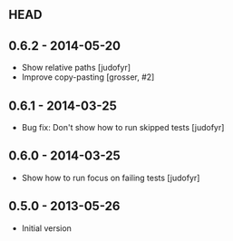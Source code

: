 ## HEAD

## 0.6.2 - 2014-05-20

* Show relative paths [judofyr]
* Improve copy-pasting [grosser, #2]

## 0.6.1 - 2014-03-25

* Bug fix: Don't show how to run skipped tests [judofyr]

## 0.6.0 - 2014-03-25

* Show how to run focus on failing tests [judofyr]

## 0.5.0 - 2013-05-26

* Initial version

